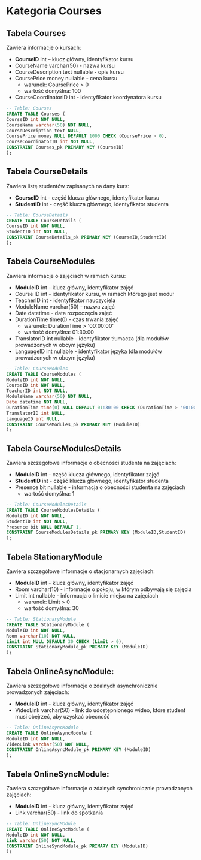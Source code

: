 # Kategoria Courses

## Tabela Courses

Zawiera informacje o kursach:

- **CourseID** int – klucz główny, identyfikator kursu
- CourseName varchar(50) - nazwa kursu
- CourseDescription text nullable - opis kursu
- CoursePrice money nullable - cena kursu
  - warunek: CoursePrice > 0
  - wartość domyślna: 100
- CourseCoordinatorID int - identyfikator koordynatora kursu

```sql
-- Table: Courses
CREATE TABLE Courses (
CourseID int NOT NULL,
CourseName varchar(50) NOT NULL,
CourseDescription text NULL,
CoursePrice money NULL DEFAULT 1000 CHECK (CoursePrice > 0),
CourseCoordinatorID int NOT NULL,
CONSTRAINT Courses_pk PRIMARY KEY (CourseID)
);
```

## Tabela CourseDetails

Zawiera listę studentów zapisanych na dany kurs:

- **CourseID** int - część klucza głównego, identyfikator kursu
- **StudentID** int - część klucza głównego, identyfikator studenta

```sql
-- Table: CourseDetails
CREATE TABLE CourseDetails (
CourseID int NOT NULL,
StudentID int NOT NULL,
CONSTRAINT CourseDetails_pk PRIMARY KEY (CourseID,StudentID)
);
```

## Tabela CourseModules

Zawiera informacje o zajęciach w ramach kursu:

- **ModuleID** int - klucz główny, identyfikator zajęć
- Course ID int - identyfikator kursu, w ramach którego jest moduł
- TeacherID int - identyfikator nauczyciela
- ModuleName varchar(50) - nazwa zajęć
- Date datetime - data rozpoczęcia zajęć
- DurationTime time(0) - czas trwania zajęć
  - warunek: DurationTime > '00:00:00'
  - wartość domyślna: 01:30:00
- TranslatorID int nullable - identyfikator tłumacza (dla modułów prowadzonych w obcym języku)
- LanguageID int nullable - identyfikator języka (dla modułów prowadzonych w obcym języku)

```sql
-- Table: CourseModules
CREATE TABLE CourseModules (
ModuleID int NOT NULL,
CourseID int NOT NULL,
TeacherID int NOT NULL,
ModuleName varchar(50) NOT NULL,
Date datetime NOT NULL,
DurationTime time(0) NULL DEFAULT 01:30:00 CHECK (DurationTime > '00:00:00'),
TranslatorID int NULL,
LanguageID int NULL,
CONSTRAINT CourseModules_pk PRIMARY KEY (ModuleID)
);
```

## Tabela CourseModulesDetails

Zawiera szczegółowe informacje o obecności studenta na zajęciach:

- **ModuleID** int - część klucza głównego, identyfikator zajęć
- **StudentID** int - część klucza głównego, identyfikator studenta
- Presence bit nullable - informacja o obecności studenta na zajęciach
  - wartość domyślna: 1

```sql
-- Table: CourseModulesDetails
CREATE TABLE CourseModulesDetails (
ModuleID int NOT NULL,
StudentID int NOT NULL,
Presence bit NULL DEFAULT 1,
CONSTRAINT CourseModulesDetails_pk PRIMARY KEY (ModuleID,StudentID)
);
```

## Tabela StationaryModule

Zawiera szczegółowe informacje o stacjonarnych zajęciach:

- **ModuleID** int - klucz główny, identyfikator zajęć
- Room varchar(10) - informacje o pokoju, w którym odbywają się zajęcia
- Limit int nullable - informacja o limicie miejsc na zajęciach
  - warunek: Limit > 0
  - wartość domyślna: 30

```sql
-- Table: StationaryModule
CREATE TABLE StationaryModule (
ModuleID int NOT NULL,
Room varchar(10) NOT NULL,
Limit int NULL DEFAULT 30 CHECK (Limit > 0),
CONSTRAINT StationaryModule_pk PRIMARY KEY (ModuleID)
);
```

## Tabela OnlineAsyncModule:

Zawiera szczegółowe informacje o zdalnych asynchronicznie
prowadzonych zajęciach:

- **ModuleID** int - klucz główny, identyfikator zajęć
- VideoLink varchar(50) - link do udostępnionego wideo, które student musi obejrzeć, aby uzyskać obecność

```sql
-- Table: OnlineAsyncModule
CREATE TABLE OnlineAsyncModule (
ModuleID int NOT NULL,
VideoLink varchar(50) NOT NULL,
CONSTRAINT OnlineAsyncModule_pk PRIMARY KEY (ModuleID)
);
```

## Tabela OnlineSyncModule:

Zawiera szczegółowe informacje o zdalnych synchronicznie
prowadzonych zajęciach:

- **ModuleID** int - klucz główny, identyfikator zajęć
- Link varchar(50) - link do spotkania

```sql
-- Table: OnlineSyncModule
CREATE TABLE OnlineSyncModule (
ModuleID int NOT NULL,
Link varchar(50) NOT NULL,
CONSTRAINT OnlineSyncModule_pk PRIMARY KEY (ModuleID)
);
```

